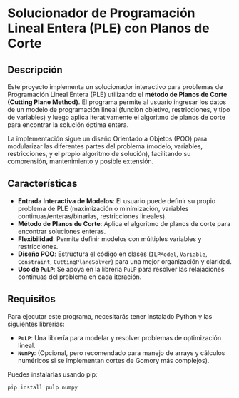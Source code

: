 # Solucionador de Programación Lineal Entera (PLE) con Planos de Corte

## Descripción

Este proyecto implementa un solucionador interactivo para problemas de Programación Lineal Entera (PLE) utilizando el **método de Planos de Corte (Cutting Plane Method)**. El programa permite al usuario ingresar los datos de un modelo de programación lineal (función objetivo, restricciones, y tipo de variables) y luego aplica iterativamente el algoritmo de planos de corte para encontrar la solución óptima entera.

La implementación sigue un diseño Orientado a Objetos (POO) para modularizar las diferentes partes del problema (modelo, variables, restricciones, y el propio algoritmo de solución), facilitando su comprensión, mantenimiento y posible extensión.

## Características

* **Entrada Interactiva de Modelos**: El usuario puede definir su propio problema de PLE (maximización o minimización, variables continuas/enteras/binarias, restricciones lineales).
* **Método de Planos de Corte**: Aplica el algoritmo de planos de corte para encontrar soluciones enteras.
* **Flexibilidad**: Permite definir modelos con múltiples variables y restricciones.
* **Diseño POO**: Estructura el código en clases (`ILPModel`, `Variable`, `Constraint`, `CuttingPlaneSolver`) para una mejor organización y claridad.
* **Uso de `PuLP`**: Se apoya en la librería `PuLP` para resolver las relajaciones continuas del problema en cada iteración.

## Requisitos

Para ejecutar este programa, necesitarás tener instalado Python y las siguientes librerías:

* **`PuLP`**: Una librería para modelar y resolver problemas de optimización lineal.
* **`NumPy`**: (Opcional, pero recomendado para manejo de arrays y cálculos numéricos si se implementan cortes de Gomory más complejos).

Puedes instalarlas usando pip:

```bash
pip install pulp numpy

